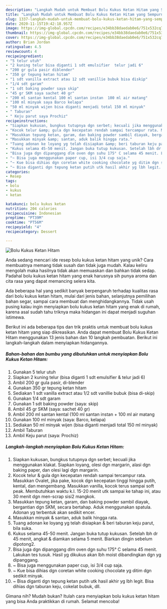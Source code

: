 ```yaml
---
description: "Langkah Mudah untuk Membuat Bolu Kukus Ketan Hitam yang Sempurna"
title: "Langkah Mudah untuk Membuat Bolu Kukus Ketan Hitam yang Sempurna"
slug: 1337-langkah-mudah-untuk-membuat-bolu-kukus-ketan-hitam-yang-sempurna
date: 2020-11-15T19:42:18.957Z
image: https://img-global.cpcdn.com/recipes/e34bb38daedab0e6/751x532cq70/bolu-kukus-ketan-hitam-foto-resep-utama.jpg
thumbnail: https://img-global.cpcdn.com/recipes/e34bb38daedab0e6/751x532cq70/bolu-kukus-ketan-hitam-foto-resep-utama.jpg
cover: https://img-global.cpcdn.com/recipes/e34bb38daedab0e6/751x532cq70/bolu-kukus-ketan-hitam-foto-resep-utama.jpg
author: Brian Jordan
ratingvalue: 4.5
reviewcount: 4
recipeingredient:
- "5 telur utuh"
- "2 kuning telur bisa diganti 1 sdt emulsifier  telur jadi 6"
- "200 gr gula pasir diblender"
- "350 gr tepung ketan hitam"
- "1 sdt vanilla extract atau 12 sdt vanillie bubuk bisa diskip"
- "1/4 sdt garam"
- "1 sdt baking powder saya skip"
- "45 gr SKM saya sachet 40 gr"
- "200 ml santan kental 100 ml santan instan  100 ml air matang"
- "100 ml minyak saya Barco kelapa"
- "50 ml minyak wijen bisa diganti menjadi total 150 ml minyak"
- " Taburan"
- " Keju parut saya Prochiz"
recipeinstructions:
- "Siapkan kukusan, bungkus tutupnya dgn serbet; kecuali jika menggunakan klakat. Siapkan loyang, olesi dgn margarin, alasi dgn baking paper, dan olesi lagi dgn margarin."
- "Kocok telur &amp; gula dgn kecepatan rendah sampai tercampur rata. Masukkan Ovalet, jika pake, kocok dgn kecepatan tinggi hingga putih, kental, dan mengembang. Masukkan vanilla, kocok terus sampai soft peak. Membutuhkan waktu k.l. 15-20 menit utk sampai ke tahap ini, atau 30 menit dgn men-scrap sisi2 mangkok."
- "Masukkan tepung ketan, garam, dan baking powder sambil diayak, bergantian dgn SKM, secara bertahap. Aduk menggunakan spatula. Adonan yg terbentuk akan sedikit encer."
- "Masukkan minyak &amp; santan, aduk balik hingga rata."
- "Tuang adonan ke loyang yg telah disiapkan &amp; beri taburan keju parut, bila suka."
- "Kukus selama 45-50 menit. Jangan buka tutup kukusan. Setelah lbh dr 45 menit, angkat &amp; diamkan selama 5 menit. Biarkan dingin sebelum dipotong2."
- "Bisa juga dgn dipanggang dlm oven dgn suhu 175° C selama 45 menit. Lakukan tes tusuk. Hasil yg dikukus akan lbh moist dibandingkan dgn yg dipanggang."
- "~ Bisa juga menggunakan paper cup, isi 3/4 cup saja."
- "~ Kue bisa dihias dgn coretan white cooking chocolate yg ditim dgn sedikit minyak."
- "~ Bisa diganti dgn tepung ketan putih utk hasil akhir yg lbh legit. Bisa dihias dgn taburan keju, cokelat bubuk, dll."
categories:
- Resep
tags:
- bolu
- kukus
- ketan

katakunci: bolu kukus ketan 
nutrition: 204 calories
recipecuisine: Indonesian
preptime: "PT39M"
cooktime: "PT56M"
recipeyield: "4"
recipecategory: Dessert

---
```



![Bolu Kukus Ketan Hitam](https://img-global.cpcdn.com/recipes/e34bb38daedab0e6/751x532cq70/bolu-kukus-ketan-hitam-foto-resep-utama.jpg)

Anda sedang mencari ide resep bolu kukus ketan hitam yang unik? Cara membuatnya memang tidak susah dan tidak juga mudah. Kalau keliru mengolah maka hasilnya tidak akan memuaskan dan bahkan tidak sedap. Padahal bolu kukus ketan hitam yang enak harusnya sih punya aroma dan cita rasa yang dapat memancing selera kita.

Ada beberapa hal yang sedikit banyak berpengaruh terhadap kualitas rasa dari bolu kukus ketan hitam, mulai dari jenis bahan, selanjutnya pemilihan bahan segar, sampai cara membuat dan menghidangkannya. Tidak usah pusing kalau ingin menyiapkan bolu kukus ketan hitam yang enak di rumah, karena asal sudah tahu triknya maka hidangan ini dapat menjadi suguhan istimewa.




Berikut ini ada beberapa tips dan trik praktis untuk membuat bolu kukus ketan hitam yang siap dikreasikan. Anda dapat membuat Bolu Kukus Ketan Hitam menggunakan 13 jenis bahan dan 10 langkah pembuatan. Berikut ini langkah-langkah dalam menyiapkan hidangannya.

<!--inarticleads1-->

##### Bahan-bahan dan bumbu yang dibutuhkan untuk menyiapkan Bolu Kukus Ketan Hitam:

1. Gunakan 5 telur utuh
1. Siapkan 2 kuning telur (bisa diganti 1 sdt emulsifier &amp; telur jadi 6)
1. Ambil 200 gr gula pasir, di-blender
1. Gunakan 350 gr tepung ketan hitam
1. Sediakan 1 sdt vanilla extract atau 1/2 sdt vanillie bubuk (bisa di-skip)
1. Gunakan 1/4 sdt garam
1. Gunakan 1 sdt baking powder (saya: skip)
1. Ambil 45 gr SKM (saya: sachet 40 gr)
1. Ambil 200 ml santan kental (100 ml santan instan + 100 ml air matang
1. Gunakan 100 ml minyak (saya: Barco, kelapa)
1. Sediakan 50 ml minyak wijen (bisa diganti menjadi total 150 ml minyak)
1. Ambil  Taburan
1. Ambil  Keju parut (saya: Prochiz)




<!--inarticleads2-->

##### Langkah-langkah menyiapkan Bolu Kukus Ketan Hitam:

1. Siapkan kukusan, bungkus tutupnya dgn serbet; kecuali jika menggunakan klakat. Siapkan loyang, olesi dgn margarin, alasi dgn baking paper, dan olesi lagi dgn margarin.
1. Kocok telur &amp; gula dgn kecepatan rendah sampai tercampur rata. Masukkan Ovalet, jika pake, kocok dgn kecepatan tinggi hingga putih, kental, dan mengembang. Masukkan vanilla, kocok terus sampai soft peak. Membutuhkan waktu k.l. 15-20 menit utk sampai ke tahap ini, atau 30 menit dgn men-scrap sisi2 mangkok.
1. Masukkan tepung ketan, garam, dan baking powder sambil diayak, bergantian dgn SKM, secara bertahap. Aduk menggunakan spatula. Adonan yg terbentuk akan sedikit encer.
1. Masukkan minyak &amp; santan, aduk balik hingga rata.
1. Tuang adonan ke loyang yg telah disiapkan &amp; beri taburan keju parut, bila suka.
1. Kukus selama 45-50 menit. Jangan buka tutup kukusan. Setelah lbh dr 45 menit, angkat &amp; diamkan selama 5 menit. Biarkan dingin sebelum dipotong2.
1. Bisa juga dgn dipanggang dlm oven dgn suhu 175° C selama 45 menit. Lakukan tes tusuk. Hasil yg dikukus akan lbh moist dibandingkan dgn yg dipanggang.
1. ~ Bisa juga menggunakan paper cup, isi 3/4 cup saja.
1. ~ Kue bisa dihias dgn coretan white cooking chocolate yg ditim dgn sedikit minyak.
1. ~ Bisa diganti dgn tepung ketan putih utk hasil akhir yg lbh legit. Bisa dihias dgn taburan keju, cokelat bubuk, dll.




Gimana nih? Mudah bukan? Itulah cara menyiapkan bolu kukus ketan hitam yang bisa Anda praktikkan di rumah. Selamat mencoba!
